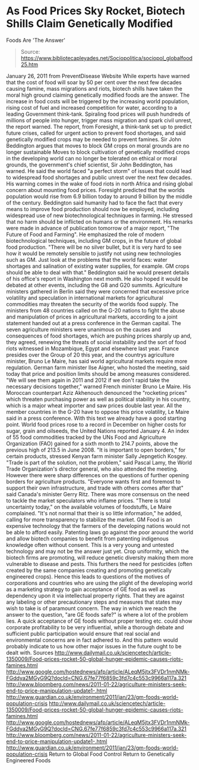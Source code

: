 # As Food Prices Sky Rocket, Biotech Shills Claim Genetically Modified 
Foods Are 'The Answer'

> Source: https://www.bibliotecapleyades.net/Sociopolitica/sociopol_globalfood25.htm

January 26, 2011
from PreventDisease Website
While experts have warned that the cost of food will soar by 50 per cent over the next few decades causing famine, mass migrations and riots, biotech shills have taken the moral high ground claiming genetically modified foods are the answer. The increase in food costs will be triggered by the increasing world population, rising cost of fuel and increased competition for water, according to a leading Government think-tank. Spiraling food prices will push hundreds of millions of people into hunger, trigger mass migration and spark civil unrest, the report warned. The report, from Foresight, a think-tank set up to predict future crises, called for urgent action to prevent food shortages, and said genetically modified crops may be needed to prevent famines. Sir John Beddington argues that moves to block GM crops on moral grounds are no longer sustainable Moves to block cultivation of genetically modified crops in the developing world can no longer be tolerated on ethical or moral grounds, the government's chief scientist, Sir John Beddington, has warned. He said the world faced "a perfect storm" of issues that could lead to widespread food shortages and public unrest over the next few decades. His warning comes in the wake of food riots in north Africa and rising global concern about mounting food prices. Foresight predicted that the worlds population would rise from 6.9 billion today to around 9 billion by the middle of the century. Beddington said humanity had to face the fact that every means to improve food production should now be employed, including widespread use of new biotechnological techniques in farming. He stressed that no harm should be inflicted on humans or the environment.
His remarks were made in advance of publication tomorrow of a major report, "The Future of Food and Farming". He emphasized the role of modern biotechnological techniques, including GM crops, in the future of global food production.
"There will be no silver bullet, but it is very hard to see how it would be remotely sensible to justify not using new technologies such as GM. Just look at the problems that the world faces: water shortages and salination of existing water supplies, for example. GM crops should be able to deal with that."
Beddington said he would present details of his office's report in Washington next month.
He also hoped it would be debated at other events, including the G8 and G20 summits. Agriculture ministers gathered in Berlin said they were concerned that excessive price volatility and speculation in international markets for agricultural commodities may threaten the security of the worlds food supply. The ministers from 48 countries called on the G-20 nations to fight the abuse and manipulation of prices in agricultural markets, according to a joint statement handed out at a press conference in the German capital. The seven agriculture ministers were unanimous on the causes and consequences of food shortages, which are pushing prices sharply up and, they agreed, renewing the threats of social instability and the sort of food riots witnessed in Mozambique, Egypt and elsewhere last year. France presides over the Group of 20 this year, and the countrys agriculture minister, Bruno Le Maire, has said world agricultural markets require more regulation.
German farm minister Ilse Aigner, who hosted the meeting, said today that price and position limits should be among measures considered.
"We will see them again in 2011 and 2012 if we don't rapid take the necessary decisions together," warned French minister Bruno Le Maire.
His Moroccan counterpart Aziz Akhenouch denounced the "rocketing prices" which threaten purchasing power as well as political stability in his country, which is a major wheat importer and saw prices double last year.
All the member countries in the G-20 have to oppose this price volatility, Le Maire said in a press conference. With this text we already have a good starting point.
World food prices rose to a record in December on higher costs for sugar, grain and oilseeds, the United Nations reported January 4.
An index of 55 food commodities tracked by the UNs Food and Agriculture Organization (FAO) gained for a sixth month to 214.7 points, above the previous high of 213.5 in June 2008.
"It is important to open borders," for certain products, stressed Kenyan farm minister Sally Jepngetich Kosgey. "Trade is part of the solution, not the problem," said Pascal Lamy, the World Trade Organization's director general, who also attended the meeting.
However there were sharp differences on the questions of further opening borders for agriculture products.
"Everyone wants first and foremost to support their own infrastructure, and trade with others comes after that" said Canada's minister Gerry Ritz.
There was more consensus on the need to tackle the market speculators who inflame prices.
"There is total uncertainty today," on the available volumes of foodstuffs, Le Maire complained. "It's not normal that their is so little information," he added, calling for more transparency to stabilize the market.
GM Food is an expensive technology that the farmers of the developing nations would not be able to afford easily.
Patenting laws go against the poor around the world and allow biotech companies to benefit from patenting indigenous knowledge often without consent. This is a very young and untested technology and may not be the answer just yet. Crop uniformity, which the biotech firms are promoting, will reduce genetic diversity making them more vulnerable to disease and pests. This furthers the need for pesticides (often created by the same companies creating and promoting genetically engineered crops). Hence this leads to questions of the motives of corporations and countries who are using the plight of the developing world as a marketing strategy to gain acceptance of GE food as well as dependency upon it via intellectual property rights. That they are against any labeling or other precautionary steps and measures that states may wish to take is of paramount concern. The way in which we reach the answer to the question, "are GE foods safe?" is where a lot of the problem lies.
A quick acceptance of GE foods without proper testing etc. could show corporate profitability to be very influential, while a thorough debate and sufficient public participation would ensure that real social and environmental concerns are in fact adhered to.
And this pattern would probably indicate to us how other major issues in the future ought to be dealt with.
Sources
http://www.dailymail.co.uk/sciencetech/article-1350009/Food-prices-rocket-50-global-hunger-epidemic-causes-riots-famines.html http://www.google.com/hostednews/afp/article/ALeqM5jtx3FVDr1nmNMk-FGddya2MGyG9Q?docId=CNG.67fe77f6859c3fd7c4c553c9966a117a.321 http://www.bloomberg.com/news/2011-01-22/agriculture-ministers-seek-end-to-price-manipulation-update1-.html http://www.guardian.co.uk/environment/2011/jan/23/gm-foods-world-population-crisis
http://www.dailymail.co.uk/sciencetech/article-1350009/Food-prices-rocket-50-global-hunger-epidemic-causes-riots-famines.html
http://www.google.com/hostednews/afp/article/ALeqM5jtx3FVDr1nmNMk-FGddya2MGyG9Q?docId=CNG.67fe77f6859c3fd7c4c553c9966a117a.321
http://www.bloomberg.com/news/2011-01-22/agriculture-ministers-seek-end-to-price-manipulation-update1-.html
http://www.guardian.co.uk/environment/2011/jan/23/gm-foods-world-population-crisis
Return to Global Food Control
Return to Genetically Engineered Foods
